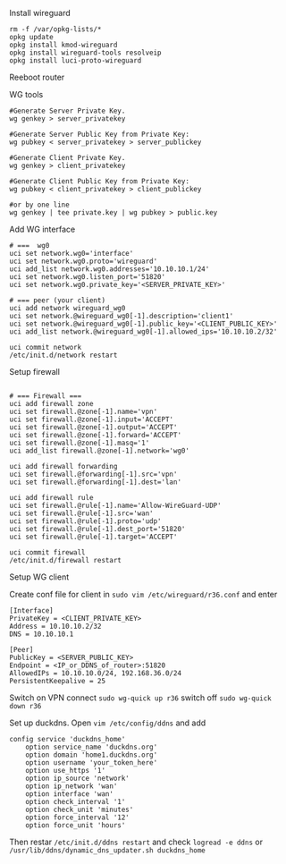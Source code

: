 Install wireguard
```
rm -f /var/opkg-lists/*
opkg update
opkg install kmod-wireguard
opkg install wireguard-tools resolveip
opkg install luci-proto-wireguard
```
Reeboot router

WG tools

```
#Generate Server Private Key.
wg genkey > server_privatekey

#Generate Server Public Key from Private Key:
wg pubkey < server_privatekey > server_publickey

#Generate Client Private Key.
wg genkey > client_privatekey

#Generate Client Public Key from Private Key:
wg pubkey < client_privatekey > client_publickey

#or by one line
wg genkey | tee private.key | wg pubkey > public.key
```

Add WG interface
```
# ===  wg0
uci set network.wg0='interface'
uci set network.wg0.proto='wireguard'
uci add_list network.wg0.addresses='10.10.10.1/24'
uci set network.wg0.listen_port='51820'
uci set network.wg0.private_key='<SERVER_PRIVATE_KEY>'

# === peer (your client)
uci add network wireguard_wg0
uci set network.@wireguard_wg0[-1].description='client1'
uci set network.@wireguard_wg0[-1].public_key='<CLIENT_PUBLIC_KEY>'
uci add_list network.@wireguard_wg0[-1].allowed_ips='10.10.10.2/32'

uci commit network
/etc/init.d/network restart
```
Setup firewall

```

# === Firewall ===
uci add firewall zone
uci set firewall.@zone[-1].name='vpn'
uci set firewall.@zone[-1].input='ACCEPT'
uci set firewall.@zone[-1].output='ACCEPT'
uci set firewall.@zone[-1].forward='ACCEPT'
uci set firewall.@zone[-1].masq='1'
uci add_list firewall.@zone[-1].network='wg0'

uci add firewall forwarding
uci set firewall.@forwarding[-1].src='vpn'
uci set firewall.@forwarding[-1].dest='lan'

uci add firewall rule
uci set firewall.@rule[-1].name='Allow-WireGuard-UDP'
uci set firewall.@rule[-1].src='wan'
uci set firewall.@rule[-1].proto='udp'
uci set firewall.@rule[-1].dest_port='51820'
uci set firewall.@rule[-1].target='ACCEPT'

uci commit firewall
/etc/init.d/firewall restart
```
Setup WG client

Create conf file for client in `sudo vim /etc/wireguard/r36.conf` and enter
```
[Interface]
PrivateKey = <CLIENT_PRIVATE_KEY>
Address = 10.10.10.2/32
DNS = 10.10.10.1

[Peer]
PublicKey = <SERVER_PUBLIC_KEY>
Endpoint = <IP_or_DDNS_of_router>:51820
AllowedIPs = 10.10.10.0/24, 192.168.36.0/24
PersistentKeepalive = 25
```
Switch on VPN connect `sudo wg-quick up r36` switch off `sudo wg-quick down r36`

Set up duckdns. Open `vim /etc/config/ddns` and add
```
config service 'duckdns_home'
    option service_name 'duckdns.org'
    option domain 'home1.duckdns.org'
    option username 'your_token_here'
    option use_https '1'
    option ip_source 'network'
    option ip_network 'wan'
    option interface 'wan'
    option check_interval '1'
    option check_unit 'minutes'
    option force_interval '12'
    option force_unit 'hours'
```
Then restar `/etc/init.d/ddns restart` and check `logread -e ddns` or `/usr/lib/ddns/dynamic_dns_updater.sh duckdns_home`
